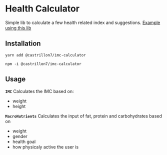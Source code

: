 # Health Calculator

Simple lib to calculate a few health related index and suggestions. [Example using this lib](https://github.com/castrillon7/imc-calculator-user)

## Installation

```
yarn add @castrillon7/imc-calculator
```

```
npm -i @castrillon7/imc-calculator
```

## Usage

**`IMC`**
Calculates the IMC based on:

- weight
- height

**`MacroNutrients`**
Calculates the input of fat, protein and carbohydrates based on

- weight
- gender
- health goal
- how physicaly active the user is
